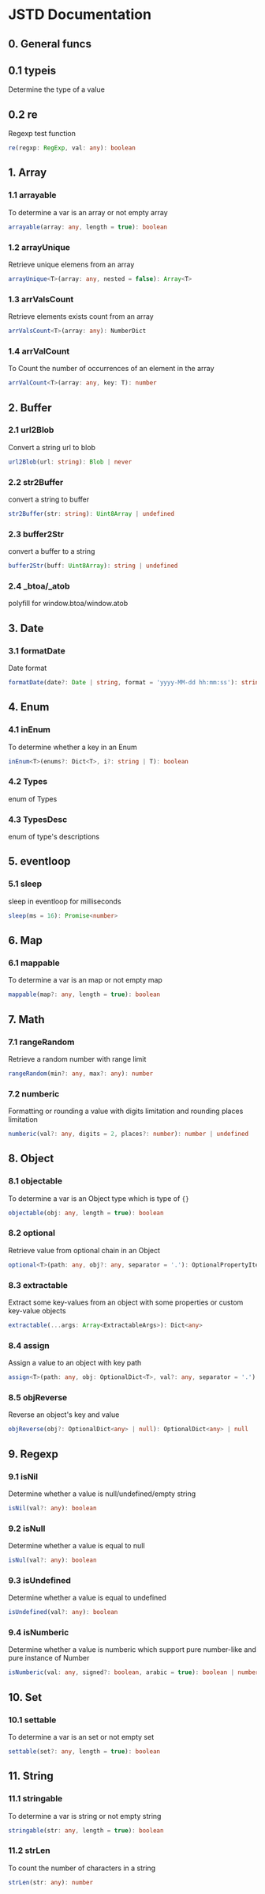 # JSTD Documentation

## 0. General funcs

## 0.1 typeis

Determine the type of a value

## 0.2 re

Regexp test function

```ts
re(regxp: RegExp, val: any): boolean
```

## 1. Array

### 1.1 arrayable 

To determine a var is an array or not empty array

```ts
arrayable(array: any, length = true): boolean
```

### 1.2 arrayUnique

Retrieve unique elemens from an array

```ts
arrayUnique<T>(array: any, nested = false): Array<T>
```

### 1.3 arrValsCount

Retrieve elements exists count from an array

```ts
arrValsCount<T>(array: any): NumberDict
```

### 1.4 arrValCount

To Count the number of occurrences of an element in the array

```ts
arrValCount<T>(array: any, key: T): number
```

## 2. Buffer

### 2.1 url2Blob

Convert a string url to blob

```ts
url2Blob(url: string): Blob | never
```

### 2.2 str2Buffer

convert a string to buffer<Uint8Array>

```ts
str2Buffer(str: string): Uint8Array | undefined
```

### 2.3 buffer2Str

convert a buffer<Uint8Array> to a string

```ts
buffer2Str(buff: Uint8Array): string | undefined
```

### 2.4 _btoa/_atob

polyfill for window.btoa/window.atob

## 3. Date

### 3.1 formatDate

Date format

```ts
formatDate(date?: Date | string, format = 'yyyy-MM-dd hh:mm:ss'): string
```

## 4. Enum

### 4.1 inEnum

To determine whether a key in an Enum

```ts
inEnum<T>(enums?: Dict<T>, i?: string | T): boolean
```

### 4.2 Types

enum of Types

### 4.3 TypesDesc

enum of type's descriptions

## 5. eventloop

### 5.1 sleep

sleep in eventloop for milliseconds

```ts
sleep(ms = 16): Promise<number>
```

## 6. Map

### 6.1 mappable

To determine a var is an map or not empty map

```ts
mappable(map?: any, length = true): boolean
```

## 7. Math

### 7.1 rangeRandom

Retrieve a random number with range limit

```ts
rangeRandom(min?: any, max?: any): number
```

### 7.2 numberic

Formatting or rounding a value with digits limitation and rounding places limitation

```ts
numberic(val?: any, digits = 2, places?: number): number | undefined
```

## 8. Object

### 8.1 objectable
 
To determine a var is an Object type which is type of `{}`

```ts
objectable(obj: any, length = true): boolean
```

### 8.2 optional

Retrieve value from optional chain in an Object

```ts
optional<T>(path: any, obj?: any, separator = '.'): OptionalPropertyItem<T>
```

### 8.3 extractable

Extract some key-values from an object with some properties or custom key-value objects

```ts
extractable(...args: Array<ExtractableArgs>): Dict<any>
```

### 8.4 assign

Assign a value to an object with key path

```ts
assign<T>(path: any, obj: OptionalDict<T>, val?: any, separator = '.'): OptionalDict<T>
```

### 8.5 objReverse

Reverse an object's key and value

```ts
objReverse(obj?: OptionalDict<any> | null): OptionalDict<any> | null
```

## 9. Regexp

### 9.1 isNil

Determine whether a value is null/undefined/empty string

```ts
isNil(val?: any): boolean
```

### 9.2 isNull

Determine whether a value is equal to null

```ts
isNul(val?: any): boolean
```

### 9.3 isUndefined

Determine whether a value is equal to undefined

```ts
isUndefined(val?: any): boolean
```

### 9.4 isNumberic

Determine whether a value is numberic which support pure number-like and pure instance of Number

```ts
isNumberic(val: any, signed?: boolean, arabic = true): boolean | number
```

## 10. Set

### 10.1 settable

To determine a var is an set or not empty set

```ts
settable(set?: any, length = true): boolean
```

## 11. String

### 11.1 stringable

To determine a var is string or not empty string

```ts
stringable(str: any, length = true): boolean
```

### 11.2 strLen

To count the number of characters in a string

```ts
strLen(str: any): number
```